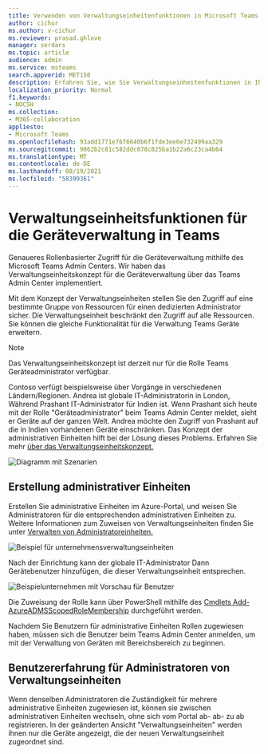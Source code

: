 ```yaml
---
title: Verwenden von Verwaltungseinheitenfunktionen in Microsoft Teams
author: cichur
ms.author: v-cichur
ms.reviewer: prasad.ghlove
manager: serdars
ms.topic: article
audience: admin
ms.service: msteams
search.appverid: MET150
description: Erfahren Sie, wie Sie Verwaltungseinheitenfunktionen in Ihrer Microsoft Teams
localization_priority: Normal
f1.keywords:
- NOCSH
ms.collection:
- M365-collaboration
appliesto:
- Microsoft Teams
ms.openlocfilehash: 93add1771e76f6640b6f1fde3ee6e732499aa329
ms.sourcegitcommit: 9062b2c81c582ddc878c825ba1b22a6c23ca4b64
ms.translationtype: MT
ms.contentlocale: de-DE
ms.lasthandoff: 08/19/2021
ms.locfileid: "58399361"
---
```

# <a name="administrative-unit-functionality-for-device-management-in-teams"></a>Verwaltungseinheitsfunktionen für die Geräteverwaltung in Teams

Genaueres Rollenbasierter Zugriff für die Geräteverwaltung mithilfe des Microsoft Teams Admin Centers. Wir haben das Verwaltungseinheitskonzept für die Geräteverwaltung über das Teams Admin Center implementiert.

Mit dem Konzept der Verwaltungseinheiten stellen Sie den Zugriff auf eine bestimmte Gruppe von Ressourcen für einen dedizierten Administrator sicher. Die Verwaltungseinheit beschränkt den Zugriff auf alle Ressourcen. Sie können die gleiche Funktionalität für die Verwaltung Teams Geräte erweitern.

> [!NOTE]
> Das Verwaltungseinheitskonzept ist derzeit nur für die Rolle Teams Geräteadministrator verfügbar.

Contoso verfügt beispielsweise über Vorgänge in verschiedenen Ländern/Regionen. Andrea ist globale IT-Administratorin in London, Während Prashant IT-Administrator für Indien ist. Wenn Prashant sich heute mit der Rolle "Geräteadministrator" beim Teams Admin Center meldet, sieht er Geräte auf der ganzen Welt. Andrea möchte den Zugriff von Prashant auf die in Indien vorhandenen Geräte einschränken. Das Konzept der administrativen Einheiten hilft bei der Lösung dieses Problems. Erfahren Sie mehr [über das Verwaltungseinheitskonzept.](/azure/active-directory/roles/administrative-units)

![Diagramm mit Szenarien](media/au-diagram.png)

## <a name="creation-of-administrative-units"></a>Erstellung administrativer Einheiten

Erstellen Sie administrative Einheiten im Azure-Portal, und weisen Sie Administratoren für die entsprechenden administrativen Einheiten zu. Weitere Informationen zum Zuweisen von Verwaltungseinheiten finden Sie unter [Verwalten von Administratoreinheiten.](/azure/active-directory/roles/admin-units-manage)

![Beispiel für unternehmensverwaltungseinheiten](media/au-example.png)

Nach der Einrichtung kann der globale IT-Administrator Dann Gerätebenutzer hinzufügen, die dieser Verwaltungseinheit entsprechen.

![Beispielunternehmen mit Vorschau für Benutzer](media/au-example2.png)

Die Zuweisung der Rolle kann über PowerShell mithilfe des [Cmdlets Add-AzureADMSScopedRoleMembership](/powershell/module/azuread/add-azureadmsscopedrolemembership?view=azureadps-2.0) durchgeführt werden.

Nachdem Sie Benutzern für administrative Einheiten Rollen zugewiesen haben, müssen sich die Benutzer beim Teams Admin Center anmelden, um mit der Verwaltung von Geräten mit Bereichsbereich zu beginnen.

## <a name="experience-for-administrative-unit-admin"></a>Benutzererfahrung für Administratoren von Verwaltungseinheiten

Wenn denselben Administratoren die Zuständigkeit für mehrere administrative Einheiten zugewiesen ist, können sie zwischen administrativen Einheiten wechseln, ohne sich vom Portal ab- ab- zu ab registrieren. In der geänderten Ansicht "Verwaltungseinheiten" werden ihnen nur die Geräte angezeigt, die der neuen Verwaltungseinheit zugeordnet sind.

